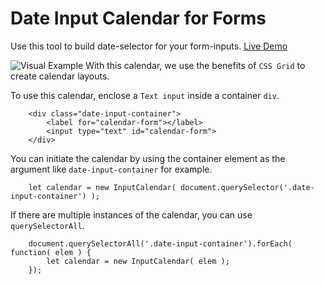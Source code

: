 # Date Input Calendar for Forms

Use this tool to build date-selector for your form-inputs. [Live Demo](https://shahrukh.dev/Form-Calendar-Input/)

![Visual Example](https://i.imgur.com/Ay8KYFV.jpg)
With this calendar, we use the benefits of `CSS Grid` to create calendar layouts. 

To use this calendar, enclose a `Text input` inside a container `div`. 
```
    <div class="date-input-container">
        <label for="calendar-form"></label>
        <input type="text" id="calendar-form">
    </div>

```

You can initiate the calendar by using the container element as the argument like `date-input-container` for example. 
```
    let calendar = new InputCalendar( document.querySelector('.date-input-container') ); 
```


If there are multiple instances of the calendar, you can use `querySelectorAll`. 
```    
    document.querySelectorAll('.date-input-container').forEach( function( elem ) {
        let calendar = new InputCalendar( elem ); 
    });
```
